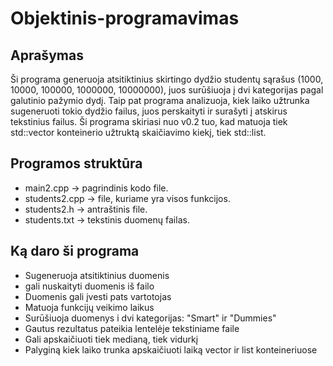 # Objektinis-programavimas
## Aprašymas
Ši programa generuoja atsitiktinius skirtingo dydžio studentų sąrašus (1000, 10000, 100000, 1000000, 10000000), juos surūšiuoja į dvi kategorijas pagal galutinio pažymio dydį. Taip pat programa analizuoja, kiek laiko užtrunka sugeneruoti tokio dydžio failus, juos perskaityti ir surašyti į atskirus tekstinius failus. Ši programa skiriasi nuo v0.2 tuo, kad matuoja tiek std::vector konteinerio užtruktą skaičiavimo kiekį, tiek std::list.
## Programos struktūra
* main2.cpp -> pagrindinis kodo file.
* students2.cpp -> file, kuriame yra visos funkcijos.
* students2.h -> antraštinis file.
* students.txt -> tekstinis duomenų failas.
## Ką daro ši programa
* Sugeneruoja atsitiktinius duomenis
* gali nuskaityti duomenis iš failo
* Duomenis gali įvesti pats vartotojas
* Matuoja funkcijų veikimo laikus
* Surūšiuoja duomenys i dvi kategorijas: "Smart" ir "Dummies"
* Gautus rezultatus pateikia lentelėje tekstiniame faile
* Gali apskaičiuoti tiek medianą, tiek vidurkį
* Palyginą kiek laiko trunka apskaičiuoti laiką vector ir list konteineriuose
